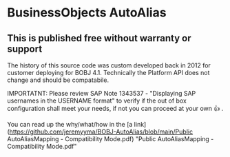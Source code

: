 # BusinessObjects AutoAlias
## This is published free without warranty or support

  The history of this source code was custom developed back in 2012 for customer deploying for BOBJ 4.1.  Technically the Platform API does not change and should be compatabile.

  IMPORTATNT: Please review SAP Note 1343537 - "Displaying SAP usernames in the USERNAME format" to verify if the out of box configuration shall meet your needs, if not you can proceed at your own :+1: .

  You can read up the why/what/how in the [a link](https://github.com/jeremyyma/BOBJ-AutoAlias/blob/main/Public AutoAliasMapping  -  Compatibility Mode.pdf) "Public AutoAliasMapping  -  Compatibility Mode.pdf"